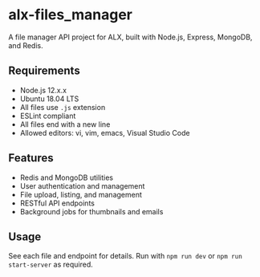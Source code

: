 # alx-files_manager

A file manager API project for ALX, built with Node.js, Express, MongoDB, and Redis.

## Requirements
- Node.js 12.x.x
- Ubuntu 18.04 LTS
- All files use `.js` extension
- ESLint compliant
- All files end with a new line
- Allowed editors: vi, vim, emacs, Visual Studio Code

## Features
- Redis and MongoDB utilities
- User authentication and management
- File upload, listing, and management
- RESTful API endpoints
- Background jobs for thumbnails and emails

## Usage
See each file and endpoint for details. Run with `npm run dev` or `npm run start-server` as required. 